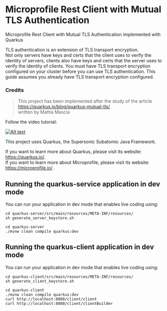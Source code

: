 # Microprofile Rest Client with Mutual TLS Authentication
Microprofile Rest Client with Mutual TLS Authentication implemented with Quarkus

TLS authentication is an extension of TLS transport encryption. \
Not only servers have keys and certs that the client uses to verify the identity of servers, clients also have keys and certs that the server uses to verify the identity of clients. You must have TLS transport encryption configured on your cluster before you can use TLS authentication. This guide assumes you already have TLS transport encryption configured.

### Credits
> This project has been implemented after the study of the article \
> https://quarkus.io/blog/quarkus-mutual-tls/ \
> written by Mattia Mascia

Follow the video tutorial:

[![Alt text](https://user-images.githubusercontent.com/8536722/110162186-aa6eab00-7dee-11eb-8289-bd3cf6c13a11.png)](https://youtu.be/d3YZ-PVex78 "Click to play on Youtube.com")


This project uses Quarkus, the Supersonic Subatomic Java Framework.

If you want to learn more about Quarkus, please visit its website: https://quarkus.io/. \
If you want to learn more about Microprofile, please visit its website: https://microprofile.io/ .

## Running the quarkus-service application in dev mode

You can run your application in dev mode that enables live coding using:
```shell script
cd quarkus-server/src/main/resources/META-INF/resources/
sh generate_server_keystore.sh
```
```shell script
cd quarkus-server
./mvnw clean compile quarkus:dev
```

## Running the quarkus-client application in dev mode

You can run your application in dev mode that enables live coding using:
```shell script
cd quarkus-client/src/main/resources/META-INF/resources/
sh generate_client_keystore.sh
```
```shell script
cd quarkus-client
./mvnw clean compile quarkus:dev
curl http://localhost:8080/client/client
curl http://localhost:8080/client/clientBuilder
```
